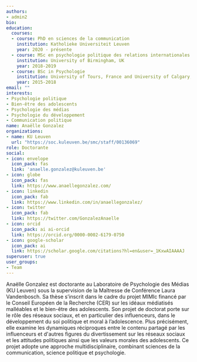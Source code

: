 ```yaml
---
authors:
- admin2
bio:
education:
  courses:
  - course: PhD en sciences de la communication
    institution: Katholieke Universiteit Leuven
    year: 2020 - présente
  - course: MSc en psychologie politique des relations internationales
    institution: University of Birmingham, UK
    year: 2018-2019
  - course: BSc in Psychologie
    institution: University of Tours, France and University of Calgary, Canada
    year: 2015-2018
email: ""
interests:
- Psychologie politique
- Bien-être des adolescents
- Psychologie des médias
- Psychologie du développement
- Communication politique
name: Anaëlle Gonzalez
organizations:
- name: KU Leuven
  url: "https://soc.kuleuven.be/smc/staff/00136069"
role: Doctorante
social:
- icon: envelope
  icon_pack: fas
  link: 'anaelle.gonzalez@kuleuven.be'
- icon: globe
  icon_pack: fas
  link: https://www.anaellegonzalez.com/
- icon: linkedin
  icon_pack: fab
  link: https://www.linkedin.com/in/anaellegonzalez/
- icon: twitter
  icon_pack: fab
  link: https://twitter.com/GonzalezAnaelle
- icon: orcid
  icon_pack: ai ai-orcid
  link: https://orcid.org/0000-0002-6179-0750
- icon: google-scholar
  icon_pack: ai
  link: https://scholar.google.com/citations?hl=en&user=_1KxwAIAAAAJ
superuser: true
user_groups:
- Team
---
```


Anaëlle Gonzalez est doctorante au Laboratoire de Psychologie des Médias (KU Leuven) sous la supervision de la Maîtresse de Conférence Laura Vandenbosch. Sa thèse s’inscrit dans le cadre du projet MIMIc financé par le Conseil Européen de la Recherche (CER) sur les idéaux médiatisés malléables et le bien-être des adolescents. Son projet de doctorat porte sur le rôle des réseaux sociaux, et en particulier des influenceurs, dans le développement du soi politique et moral à l’adolescence. Plus précisément, elle examine les dynamiques réciproques entre le contenu partagé par les influenceurs et d'autres figures du divertissement sur les réseaux sociaux et les attitudes politiques ainsi que les valeurs morales des adolescents. Ce projet adopte une approche multidisciplinaire, combinant sciences de la communication, science politique et psychologie.